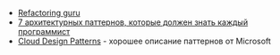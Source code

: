 - [Refactoring guru](https://refactoring.guru)
- [7 архитектурных паттернов, которые должен знать каждый программист](https://proglib.io/p/7-arhitekturnyh-patternov-kotorye-dolzhen-znat-kazhdyy-programmist-2023-05-22)
- [Cloud Design Patterns](https://learn.microsoft.com/en-us/azure/architecture/patterns/) - хорошее описание паттернов от Microsoft